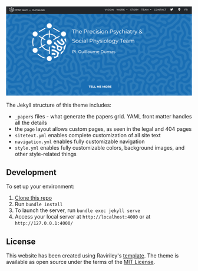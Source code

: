 
![screenshot](./screenshot.png)


The Jekyll structure of this theme includes:

- `_papers` files - what generate the papers grid. YAML front matter handles all the details
- the `page` layout allows custom pages, as seen in the legal and 404 pages
- `sitetext.yml` enables complete customization of all site text
- `navigation.yml` enables fully customizable navigation
- `style.yml` enables fully customizable colors, background images, and other style-related things



<!--
## Documentation and Usage

**TODO:** Write usage instructions here. Describe available layouts, includes, or assets.

navheader is used only for the home page. nav is used everywhere else.

Layouts:

Includes:

-->


## Development

To set up your environment:
1. [Clone this repo](https://github.com/ppsp-team/ppsp-team.github.io.git)
2. Run `bundle install`
3. To launch the server, run `bundle exec jekyll serve` 
4. Access your local server at `http://localhost:4000` or at `http://127.0.0.1:4000/`

<!-- ## Add pages/Big changes (create a remote branch, make changes, merge request)
## Add a paper (open file, copy-paste example) -->

## License
This website has been created using Raviriley's [template](https://github.com/raviriley/agency-jekyll-theme-starter).
The theme is available as open source under the terms of the [MIT License](https://opensource.org/licenses/MIT).

<!--

## Example Implementations

- [CV Enterprises](https://cventerprises.org)
- [Mortazavi Lab at UC Irvine](https://mortazavilab.github.io/)

-->
